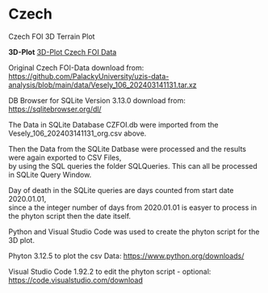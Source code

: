 

# Czech
 Czech FOI 3D Terrain Plot

**3D-Plot**
[3D-Plot Czech FOI Data](https://github.com/gitfrid/CzechFOI/blob/a2596af01e9b4d5c7aeb22c8488c5c67dbe37f15/3D%20Plot%20Results/TERRA_VX_UNVX.html)

Original Czech FOI-Data download from:
<br>https://github.com/PalackyUniversity/uzis-data-analysis/blob/main/data/Vesely_106_202403141131.tar.xz


DB Browser for SQLite Version 3.13.0 download from:
<br>https://sqlitebrowser.org/dl/


The Data in SQLite Database CZFOI.db were imported from the Vesely_106_202403141131_org.csv above.

Then the Data from the SQLite Datbase were processed and the results were again exported to CSV Files,
<br>by using the SQL queries the folder SQLQueries. This can all be processed in SQLite Query Window.

Day of death in the SQLite queries are days counted from  start date 2020.01.01,
<br>since a the integer number of days from 2020.01.01 is easyer to process in the phyton script then the date itself. 

Python and Visual Studio Code was used to create the phyton script for the 3D plot.

Phyton 3.12.5 to plot the csv Data: 
https://www.python.org/downloads/

Visual Studio Code 1.92.2 to edit the phyton script - optional:
https://code.visualstudio.com/download

 



